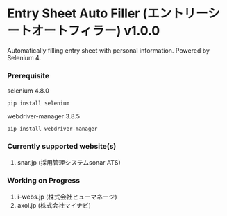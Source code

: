 # Entry Sheet Auto Filler (エントリーシートオートフィラー) v1.0.0
Automatically filling entry sheet with personal information. Powered by Selenium 4.

### Prerequisite
selenium 4.8.0
```
pip install selenium
```
webdriver-manager 3.8.5
```
pip install webdriver-manager
```
### Currently supported website(s)
1. snar.jp (採用管理システムsonar ATS)

### Working on Progress
1. i-webs.jp (株式会社ヒューマネージ)
2. axol.jp (株式会社マイナビ)
